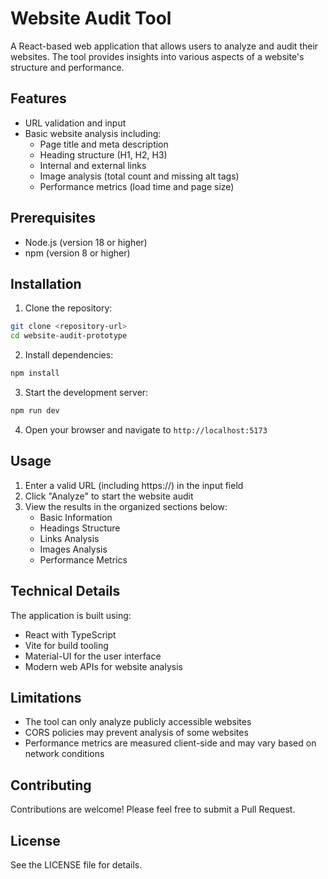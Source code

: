# Website Audit Tool

A React-based web application that allows users to analyze and audit their websites. The tool provides insights into various aspects of a website's structure and performance.

## Features

- URL validation and input
- Basic website analysis including:
  - Page title and meta description
  - Heading structure (H1, H2, H3)
  - Internal and external links
  - Image analysis (total count and missing alt tags)
  - Performance metrics (load time and page size)

## Prerequisites

- Node.js (version 18 or higher)
- npm (version 8 or higher)

## Installation

1. Clone the repository:
```bash
git clone <repository-url>
cd website-audit-prototype
```

2. Install dependencies:
```bash
npm install
```

3. Start the development server:
```bash
npm run dev
```

4. Open your browser and navigate to `http://localhost:5173`

## Usage

1. Enter a valid URL (including https://) in the input field
2. Click "Analyze" to start the website audit
3. View the results in the organized sections below:
   - Basic Information
   - Headings Structure
   - Links Analysis
   - Images Analysis
   - Performance Metrics

## Technical Details

The application is built using:
- React with TypeScript
- Vite for build tooling
- Material-UI for the user interface
- Modern web APIs for website analysis

## Limitations

- The tool can only analyze publicly accessible websites
- CORS policies may prevent analysis of some websites
- Performance metrics are measured client-side and may vary based on network conditions

## Contributing

Contributions are welcome! Please feel free to submit a Pull Request.

## License

See the LICENSE file for details.
